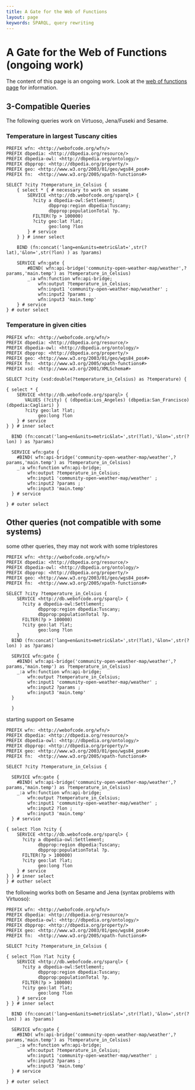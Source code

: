 ```yaml
---
title: A Gate for the Web of Functions
layout: page
keywords: SPARQL, query rewriting
---
```

A Gate for the Web of Functions (ongoing work)
===============================
The content of this page is an ongoing work. Look at the [web of functions page](http://webofcode.org/wfn/) for information.


3-Compatible Queries
--------
The following queries work on Virtuoso, Jena/Fuseki and Sesame.

### Temperature in largest Tuscany cities

    PREFIX wfn: <http://webofcode.org/wfn/>
    PREFIX dbpedia: <http://dbpedia.org/resource/>
    PREFIX dbpedia-owl: <http://dbpedia.org/ontology/>
    PREFIX dbpprop: <http://dbpedia.org/property/>
    PREFIX geo: <http://www.w3.org/2003/01/geo/wgs84_pos#>
    PREFIX fn:  <http://www.w3.org/2005/xpath-functions#>
        
    SELECT ?city ?temperature_in_Celsius {
        { select * { # necessary to work on sesame
            SERVICE <http://db.webofcode.org/sparql> {
              ?city a dbpedia-owl:Settlement;
                    dbpprop:region dbpedia:Tuscany;
                    dbpprop:populationTotal ?p.
              FILTER(?p > 100000)
              ?city geo:lat ?lat;
                    geo:long ?lon
            } # service
        } } # inner select
        
        BIND (fn:concat('lang=en&units=metric&lat=',str(?lat),'&lon=',str(?lon) ) as ?params)
        
        SERVICE wfn:gate {
            #BIND( wfn:api-bridge('community-open-weather-map/weather',?params,'main.temp') as ?temperature_in_Celsius)
            _:a wfn:function wfn:api-bridge;
                wfn:output ?temperature_in_Celsius;
                wfn:input1 'community-open-weather-map/weather' ;
                wfn:input2 ?params ;
                wfn:input3 'main.temp' 
        } # service
    } # outer select


### Temperature in given cities

    PREFIX wfn: <http://webofcode.org/wfn/>
    PREFIX dbpedia: <http://dbpedia.org/resource/>
    PREFIX dbpedia-owl: <http://dbpedia.org/ontology/>
    PREFIX dbpprop: <http://dbpedia.org/property/>
    PREFIX geo: <http://www.w3.org/2003/01/geo/wgs84_pos#>
    PREFIX fn:  <http://www.w3.org/2005/xpath-functions#>
    PREFIX xsd: <http://www.w3.org/2001/XMLSchema#>
        
    SELECT ?city (xsd:double(?temperature_in_Celsius) as ?temperature) {
        
    { select * {
        SERVICE <http://db.webofcode.org/sparql> {
           VALUES (?city) { (dbpedia:Los_Angeles) (dbpedia:San_Francisco) (dbpedia:Cagliari) }
           ?city geo:lat ?lat;
                geo:long ?lon
        } # service
    } } # inner select
    
      BIND (fn:concat('lang=en&units=metric&lat=',str(?lat),'&lon=',str(?lon) ) as ?params)
    
      SERVICE wfn:gate {
        #BIND( wfn:api-bridge('community-open-weather-map/weather',?params,'main.temp') as ?temperature_in_Celsius)
        _:a wfn:function wfn:api-bridge;
            wfn:output ?temperature_in_Celsius;
            wfn:input1 'community-open-weather-map/weather' ;
            wfn:input2 ?params ;
            wfn:input3 'main.temp' 
      } # service
    
    } # outer select



Other queries (not compatible with some systems)
-------------
some other queries, they may not work with some triplestores

    PREFIX wfn: <http://webofcode.org/wfn/>
    PREFIX dbpedia: <http://dbpedia.org/resource/>
    PREFIX dbpedia-owl: <http://dbpedia.org/ontology/>
    PREFIX dbpprop: <http://dbpedia.org/property/>
    PREFIX geo: <http://www.w3.org/2003/01/geo/wgs84_pos#>
    PREFIX fn:  <http://www.w3.org/2005/xpath-functions#>
            
    SELECT ?city ?temperature_in_Celsius {
        SERVICE <http://db.webofcode.org/sparql> {
          ?city a dbpedia-owl:Settlement;
                dbpprop:region dbpedia:Tuscany;
                dbpprop:populationTotal ?p.
          FILTER(?p > 100000)
          ?city geo:lat ?lat;
                geo:long ?lon
        }
      BIND (fn:concat('lang=en&units=metric&lat=',str(?lat),'&lon=',str(?lon) ) as ?params)
      
      SERVICE wfn:gate {
        #BIND( wfn:api-bridge('community-open-weather-map/weather',?params,'main.temp') as ?temperature_in_Celsius)
        _:a wfn:function wfn:api-bridge;
            wfn:output ?temperature_in_Celsius;
            wfn:input1 'community-open-weather-map/weather' ;
            wfn:input2 ?params ;
            wfn:input3 'main.temp' 
      }
      
      }


starting support on Sesame

    PREFIX wfn: <http://webofcode.org/wfn/>
    PREFIX dbpedia: <http://dbpedia.org/resource/>
    PREFIX dbpedia-owl: <http://dbpedia.org/ontology/>
    PREFIX dbpprop: <http://dbpedia.org/property/>
    PREFIX geo: <http://www.w3.org/2003/01/geo/wgs84_pos#>
    PREFIX fn:  <http://www.w3.org/2005/xpath-functions#>
        
    SELECT ?city ?temperature_in_Celsius {
            
      SERVICE wfn:gate {
        #BIND( wfn:api-bridge('community-open-weather-map/weather',?params,'main.temp') as ?temperature_in_Celsius)
        _:a wfn:function wfn:api-bridge;
            wfn:output ?temperature_in_Celsius;
            wfn:input1 'community-open-weather-map/weather' ;
            wfn:input2 ?lon ;
            wfn:input3 'main.temp' 
      } # service
        
    { select ?lon ?city {
        SERVICE <http://db.webofcode.org/sparql> {
          ?city a dbpedia-owl:Settlement;
                dbpprop:region dbpedia:Tuscany;
                dbpprop:populationTotal ?p.
          FILTER(?p > 100000)
          ?city geo:lat ?lat;
                geo:long ?lon
        } # service
    } } # inner select
    } # outher select

the following works both on Sesame and Jena (syntax problems with Virtuoso):

    PREFIX wfn: <http://webofcode.org/wfn/>
    PREFIX dbpedia: <http://dbpedia.org/resource/>
    PREFIX dbpedia-owl: <http://dbpedia.org/ontology/>
    PREFIX dbpprop: <http://dbpedia.org/property/>
    PREFIX geo: <http://www.w3.org/2003/01/geo/wgs84_pos#>
    PREFIX fn:  <http://www.w3.org/2005/xpath-functions#>
    
    SELECT ?city ?temperature_in_Celsius {
    
    { select ?lon ?lat ?city {
        SERVICE <http://db.webofcode.org/sparql> {
          ?city a dbpedia-owl:Settlement;
                dbpprop:region dbpedia:Tuscany;
                dbpprop:populationTotal ?p.
          FILTER(?p > 100000)
          ?city geo:lat ?lat;
                geo:long ?lon
        } # service
    } } # inner select
    
      BIND (fn:concat('lang=en&units=metric&lat=',str(?lat),'&lon=',str(?lon) ) as ?params)
    
      SERVICE wfn:gate {
        #BIND( wfn:api-bridge('community-open-weather-map/weather',?params,'main.temp') as ?temperature_in_Celsius)
        _:a wfn:function wfn:api-bridge;
            wfn:output ?temperature_in_Celsius;
            wfn:input1 'community-open-weather-map/weather' ;
            wfn:input2 ?params ;
            wfn:input3 'main.temp' 
      } # service
        
    } # outer select
